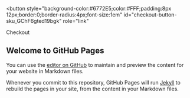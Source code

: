 <!-- Load Stripe.js on your website. -->
<script
src="https://js.stripe.com/v3"></script>

<!-- Create a button that your customers click to complete their purchase. Customize the styling to suit your branding. -->
<button
  style="background-color:#6772E5;color:#FFF;padding:8px 12px;border:0;border-radius:4px;font-size:1em"
  id="checkout-button-sku_GChF6gted19bgk"
  role="link"
>
  Checkout
</button>

<div id="error-message"></div>

<script>
(function() {
  var stripe = Stripe('pk_test_smsGHCaccf4GNU3XYEJxtpky00lZuIwBNL');

  var checkoutButton = document.getElementById('checkout-button-sku_GChF6gted19bgk');
  checkoutButton.addEventListener('click', function () {
    // When the customer clicks on the button, redirect
    // them to Checkout.
    stripe.redirectToCheckout({
      items: [{sku: 'sku_GChF6gted19bgk', quantity: 1}],

      // Do not rely on the redirect to the successUrl for fulfilling
      // purchases, customers may not always reach the success_url after
      // a successful payment.
      // Instead use one of the strategies described in
      // https://stripe.com/docs/payments/checkout/fulfillment
      successUrl: 'https://ac2ofx.github.io/ac2ofx/',
      cancelUrl: 'https://ac2ofx.github.io/ac2ofx/',
    })
    .then(function (result) {
      if (result.error) {
        // If `redirectToCheckout` fails due to a browser or network
        // error, display the localized error message to your customer.
        var displayError = document.getElementById('error-message');
        displayError.textContent = result.error.message;
      }
    });
  });
})();
</script>

## Welcome to GitHub Pages

You can use the [editor on GitHub](https://github.com/ac2ofx/ac2ofx/edit/master/README.md) to maintain and preview the content for your website in Markdown files.

Whenever you commit to this repository, GitHub Pages will run [Jekyll](https://jekyllrb.com/) to rebuild the pages in your site, from the content in your Markdown files.

